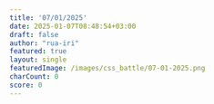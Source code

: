 ```yaml
---
title: '07/01/2025'
date: 2025-01-07T08:48:54+03:00
draft: false
author: "rua-iri"
featured: true
layout: single
featuredImage: /images/css_battle/07-01-2025.png
charCount: 0
score: 0
---
```



